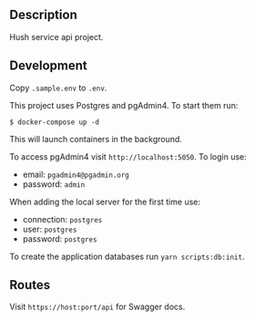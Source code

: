 ## Description

Hush service api project.

## Development

Copy `.sample.env` to `.env`.

This project uses Postgres and pgAdmin4. To start them run:

```
$ docker-compose up -d
```

This will launch containers in the background.

To access pgAdmin4 visit `http://localhost:5050`. To login use:

- email: `pgadmin4@pgadmin.org`
- password: `admin`

When adding the local server for the first time use:

- connection: `postgres`
- user: `postgres`
- password: `postgres`

To create the application databases run `yarn scripts:db:init`.

## Routes

Visit `https://host:port/api` for Swagger docs.
